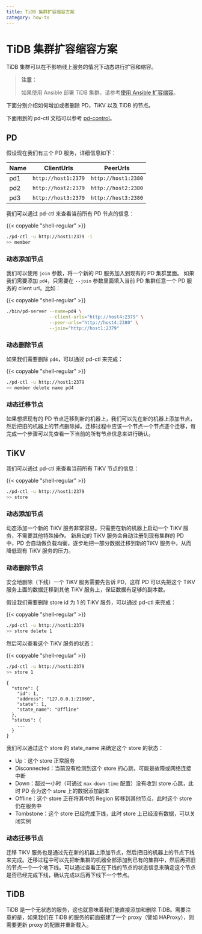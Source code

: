```yaml
---
title: TiDB 集群扩容缩容方案
category: how-to
---
```


# TiDB 集群扩容缩容方案

TiDB 集群可以在不影响线上服务的情况下动态进行扩容和缩容。

> **注意：**
>
> 如果使用 Ansible 部署 TiDB 集群，请参考[使用 Ansible 扩容缩容](/how-to/scale/with-ansible.md)。

下面分别介绍如何增加或者删除 PD，TiKV 以及 TiDB 的节点。

下面用到的 pd-ctl 文档可以参考 [pd-control](/reference/tools/pd-control.md)。

## PD

假设现在我们有三个 PD 服务，详细信息如下：

|Name|ClientUrls|PeerUrls|
|----|----------|--------|
|pd1|`http://host1:2379`|`http://host1:2380`|
|pd2|`http://host2:2379`|`http://host2:2380`|
|pd3|`http://host3:2379`|`http://host3:2380`|

我们可以通过 pd-ctl 来查看当前所有 PD 节点的信息：

{{< copyable "shell-regular" >}}

```bash
./pd-ctl -u http://host1:2379 -i
>> member
```

### 动态添加节点

我们可以使用 `join` 参数，将一个新的 PD 服务加入到现有的 PD 集群里面。
如果我们需要添加 `pd4`，只需要在 `--join` 参数里面填入当前 PD 集群任意一个 PD 服务的 client url，比如：

{{< copyable "shell-regular" >}}

```bash
./bin/pd-server --name=pd4 \
                --client-urls="http://host4:2379" \
                --peer-urls="http://host4:2380" \
                --join="http://host1:2379"
```

### 动态删除节点

如果我们需要删除 `pd4`，可以通过 pd-ctl 来完成：

{{< copyable "shell-regular" >}}

```bash
./pd-ctl -u http://host1:2379
>> member delete name pd4
```

### 动态迁移节点

如果想把现有的 PD 节点迁移到新的机器上，我们可以先在新的机器上添加节点，然后把旧的机器上的节点删除掉。迁移过程中应该一个节点一个节点逐个迁移，每完成一个步骤可以先查看一下当前的所有节点信息来进行确认。

## TiKV

我们可以通过 pd-ctl 来查看当前所有 TiKV 节点的信息：

{{< copyable "shell-regular" >}}

```bash
./pd-ctl -u http://host1:2379
>> store
```

### 动态添加节点

动态添加一个新的 TiKV 服务非常容易，只需要在新的机器上启动一个 TiKV 服务，不需要其他特殊操作。
新启动的 TiKV 服务会自动注册到现有集群的 PD 中，PD 会自动做负载均衡，逐步地把一部分数据迁移到新的TiKV 服务中，从而降低现有 TiKV 服务的压力。

### 动态删除节点

安全地删除（下线）一个 TiKV 服务需要先告诉 PD，这样 PD 可以先把这个 TiKV 服务上面的数据迁移到其他 TiKV 服务上，保证数据有足够的副本数。

假设我们需要删除 store id 为 1 的 TiKV 服务，可以通过 pd-ctl 来完成：

{{< copyable "shell-regular" >}}

```bash
./pd-ctl -u http://host1:2379
>> store delete 1
```

然后可以查看这个 TiKV 服务的状态：

{{< copyable "shell-regular" >}}

```bash
./pd-ctl -u http://host1:2379
>> store 1
```

```
{
  "store": {
    "id": 1,
    "address": "127.0.0.1:21060",
    "state": 1,
    "state_name": "Offline"
  },
  "status": {
    ...
  }
}
```

我们可以通过这个 store 的 state_name 来确定这个 store 的状态：

- Up：这个 store 正常服务
- Disconnected：当前没有检测到这个 store 的心跳，可能是故障或网络连接中断
- Down：超过一小时（可通过 `max-down-time` 配置）没有收到 store 心跳，此时 PD 会为这个 store 上的数据添加副本
- Offline：这个 store 正在将其中的 Region 转移到其他节点，此时这个 store 仍在服务中
- Tombstone：这个 store 已经完成下线，此时 store 上已经没有数据，可以关闭实例

### 动态迁移节点

迁移 TiKV 服务也是通过先在新的机器上添加节点，然后把旧的机器上的节点下线来完成。迁移过程中可以先把新集群的机器全部添加到已有的集群中，然后再把旧的节点一个一个地下线。可以通过查看正在下线的节点的状态信息来确定这个节点是否已经完成下线，确认完成以后再下线下一个节点。

## TiDB

TiDB 是一个无状态的服务，这也就意味着我们能直接添加和删除 TiDB。需要注意的是，如果我们在 TiDB 的服务的前面搭建了一个 proxy（譬如 HAProxy），则需要更新 proxy 的配置并重新载入。
